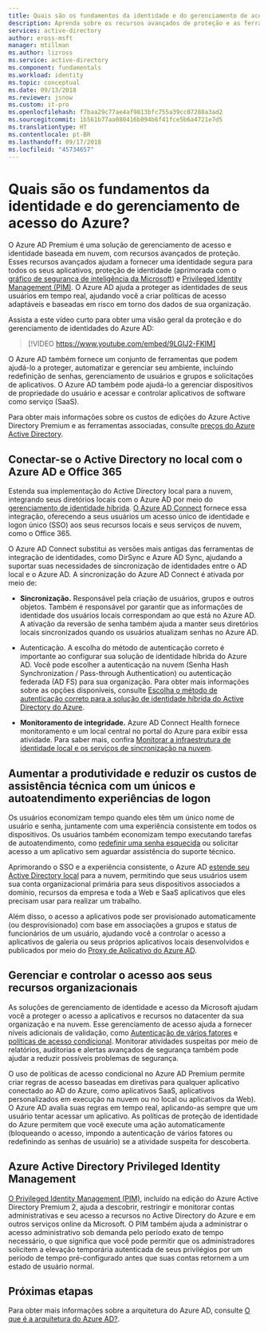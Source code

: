 ```yaml
---
title: Quais são os fundamentos da identidade e do gerenciamento de acesso do Azure? - Active Directory do Azure | Microsoft Docs
description: Aprenda sobre os recursos avançados de proteção e as ferramentas adicionais disponíveis nas edições do Azure Active Directory Premium.
services: active-directory
author: eross-msft
manager: mtillman
ms.author: lizross
ms.service: active-directory
ms.component: fundamentals
ms.workload: identity
ms.topic: conceptual
ms.date: 09/13/2018
ms.reviewer: jsnow
ms.custom: it-pro
ms.openlocfilehash: f7baa29c77ae4af9813bfc755a39cc07288a3ad2
ms.sourcegitcommit: 1b561b77aa080416b094b6f41fce5b6a4721e7d5
ms.translationtype: HT
ms.contentlocale: pt-BR
ms.lasthandoff: 09/17/2018
ms.locfileid: "45734657"
---
```

# <a name="what-are-the-fundamentals-of-azure-identity-and-access-management"></a>Quais são os fundamentos da identidade e do gerenciamento de acesso do Azure?
O Azure AD Premium é uma solução de gerenciamento de acesso e identidade baseada em nuvem, com recursos avançados de proteção. Esses recursos avançados ajudam a fornecer uma identidade segura para todos os seus aplicativos, proteção de identidade (aprimorada com o [gráfico de segurança de inteligência da Microsoft](https://www.microsoft.com/security/intelligence)) e [Privileged Identity Management (PIM)](../privileged-identity-management/pim-configure.md). O Azure AD ajuda a proteger as identidades de seus usuários em tempo real, ajudando você a criar políticas de acesso adaptáveis e baseadas em risco em torno dos dados de sua organização.

Assista a este vídeo curto para obter uma visão geral da proteção e do gerenciamento de identidades do Azure AD:
>[!VIDEO https://www.youtube.com/embed/9LGIJ2-FKIM]

O Azure AD também fornece um conjunto de ferramentas que podem ajudá-lo a proteger, automatizar e gerenciar seu ambiente, incluindo redefinição de senhas, gerenciamento de usuários e grupos e solicitações de aplicativos. O Azure AD também pode ajudá-lo a gerenciar dispositivos de propriedade do usuário e acessar e controlar aplicativos de software como serviço (SaaS).

Para obter mais informações sobre os custos de edições do Azure Active Directory Premium e as ferramentas associadas, consulte [preços do Azure Active Directory](https://azure.microsoft.com/pricing/details/active-directory/).

## <a name="connect-on-premises-active-directory-with-azure-ad-and-office-365"></a>Conectar-se o Active Directory no local com o Azure AD e Office 365
Estenda sua implementação do Active Directory local para a nuvem, integrando seus diretórios locais com o Azure AD por meio do [gerenciamento de identidade híbrida](https://aka.ms/aadframework). [O Azure AD Connect](../connect/active-directory-aadconnect.md) fornece essa integração, oferecendo a seus usuários um acesso único de identidade e logon único (SSO) aos seus recursos locais e seus serviços de nuvem, como o Office 365.

O Azure AD Connect substitui as versões mais antigas das ferramentas de integração de identidades, como DirSync e Azure AD Sync, ajudando a suportar suas necessidades de sincronização de identidades entre o AD local e o Azure AD. A sincronização do Azure AD Connect é ativada por meio de:

- **Sincronização.** Responsável pela criação de usuários, grupos e outros objetos. Também é responsável por garantir que as informações de identidade dos usuários locais correspondam ao que está no Azure AD. A ativação da reversão de senha também ajuda a manter seus diretórios locais sincronizados quando os usuários atualizam senhas no Azure AD.

- Autenticação. A escolha do método de autenticação correto é importante ao configurar sua solução de identidade híbrida do Azure AD. Você pode escolher a autenticação na nuvem (Senha Hash Synchronization / Pass-through Authentication) ou autenticação federada (AD FS) para sua organização. Para obter mais informações sobre as opções disponíveis, consulte [Escolha o método de autenticação correto para a solução de identidade híbrida do Active Directory do Azure](https://aka.ms/auth-options).

- **Monitoramento de integridade.** Azure AD Connect Health fornece monitoramento e um local central no portal do Azure para exibir essa atividade. Para saber mais, confira [Monitorar a infraestrutura de identidade local e os serviços de sincronização na nuvem](../connect-health/active-directory-aadconnect-health.md).

## <a name="increase-productivity-and-reduce-helpdesk-costs-with-self-service-and-single-sign-on-experiences"></a>Aumentar a produtividade e reduzir os custos de assistência técnica com um únicos e autoatendimento experiências de logon
Os usuários economizam tempo quando eles têm um único nome de usuário e senha, juntamente com uma experiência consistente em todos os dispositivos. Os usuários também economizam tempo executando tarefas de autoatendimento, como [redefinir uma senha esquecida](../user-help/active-directory-passwords-update-your-own-password.md) ou solicitar acesso a um aplicativo sem aguardar assistência do suporte técnico.

Aprimorando o SSO e a experiência consistente, o Azure AD [estende seu Active Directory local](../connect/active-directory-aadconnect.md) para a nuvem, permitindo que seus usuários usem sua conta organizacional primária para seus dispositivos associados a domínio, recursos da empresa e toda a Web e SaaS aplicativos que eles precisam usar para realizar um trabalho. 

Além disso, o acesso a aplicativos pode ser provisionado automaticamente (ou desprovisionado) com base em associações a grupos e status de funcionários de um usuário, ajudando você a controlar o acesso a aplicativos de galeria ou seus próprios aplicativos locais desenvolvidos e publicados por meio do [Proxy de Aplicativo do Azure AD](../manage-apps/application-proxy.md).

## <a name="manage-and-control-access-to-your-organizational-resources"></a>Gerenciar e controlar o acesso aos seus recursos organizacionais
As soluções de gerenciamento de identidade e acesso da Microsoft ajudam você a proteger o acesso a aplicativos e recursos no datacenter da sua organização e na nuvem. Esse gerenciamento de acesso ajuda a fornecer níveis adicionais de validação, como [Autenticação de vários fatores](../authentication/concept-mfa-howitworks.md) e [políticas de acesso condicional](../conditional-access/overview.md). Monitorar atividades suspeitas por meio de relatórios, auditorias e alertas avançados de segurança também pode ajudar a reduzir possíveis problemas de segurança.

O uso de políticas de acesso condicional no Azure AD Premium permite criar regras de acesso baseadas em diretivas para qualquer aplicativo conectado ao AD do Azure, como aplicativos SaaS, aplicativos personalizados em execução na nuvem ou no local ou aplicativos da Web). O Azure AD avalia suas regras em tempo real, aplicando-as sempre que um usuário tentar acessar um aplicativo. As políticas de proteção de identidade do Azure permitem que você execute uma ação automaticamente (bloqueando o acesso, impondo a autenticação de vários fatores ou redefinindo as senhas de usuário) se a atividade suspeita for descoberta.

## <a name="azure-active-directory-privileged-identity-management"></a>Azure Active Directory Privileged Identity Management
[O Privileged Identity Management (PIM)](../privileged-identity-management/pim-getting-started.md), incluído na edição do Azure Active Directory Premium 2, ajuda a descobrir, restringir e monitorar contas administrativas e seu acesso a recursos no Active Directory do Azure e em outros serviços online da Microsoft. O PIM também ajuda a administrar o acesso administrativo sob demanda pelo período exato de tempo necessário, o que significa que você pode permitir que os administradores solicitem a elevação temporária autenticada de seus privilégios por um período de tempo pré-configurado antes que suas contas retornem a um estado de usuário normal.

## <a name="next-steps"></a>Próximas etapas
Para obter mais informações sobre a arquitetura do Azure AD, consulte [O que é a arquitetura do Azure AD?](active-directory-architecture.md).
